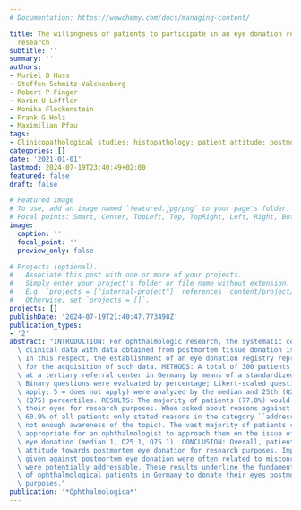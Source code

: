 ```yaml
---
# Documentation: https://wowchemy.com/docs/managing-content/

title: The willingness of patients to participate in an eye donation registry for
  research
subtitle: ''
summary: ''
authors:
- Muriel B Huss
- Steffen Schmitz-Valckenberg
- Robert P Finger
- Karin U Löffler
- Monika Fleckenstein
- Frank G Holz
- Maximilian Pfau
tags:
- Clinicopathological studies; histopathology; patient attitude; postmortem analysis
categories: []
date: '2021-01-01'
lastmod: 2024-07-19T23:40:49+02:00
featured: false
draft: false

# Featured image
# To use, add an image named `featured.jpg/png` to your page's folder.
# Focal points: Smart, Center, TopLeft, Top, TopRight, Left, Right, BottomLeft, Bottom, BottomRight.
image:
  caption: ''
  focal_point: ''
  preview_only: false

# Projects (optional).
#   Associate this post with one or more of your projects.
#   Simply enter your project's folder or file name without extension.
#   E.g. `projects = ["internal-project"]` references `content/project/deep-learning/index.md`.
#   Otherwise, set `projects = []`.
projects: []
publishDate: '2024-07-19T21:40:47.773498Z'
publication_types:
- '2'
abstract: "INTRODUCTION: For ophthalmologic research, the systematic correlation of\
  \ clinical data with data obtained from postmortem tissue donation is of great benefit.\
  \ In this respect, the establishment of an eye donation registry represents a prerequisite\
  \ for the acquisition of such data. METHODS: A total of 300 patients were interviewed\
  \ at a tertiary referral center in Germany by means of a standardized questionnaire.\
  \ Binary questions were evaluated by percentage; Likert-scaled questions (1 = does\
  \ apply; 5 = does not apply) were analyzed by the median and 25th (Q25) and 75th\
  \ (Q75) percentiles. RESULTS: The majority of patients (77.0%) would agree to donate\
  \ their eyes for research purposes. When asked about reasons against an eye donation,\
  \ 60.9% of all patients only stated reasons in the category ``addressable'' (e.g.,\
  \ not enough awareness of the topic). The vast majority of patients considered it\
  \ appropriate for an ophthalmologist to approach them on the issue of postmortem\
  \ eye donation (median 1, Q25 1, Q75 1). CONCLUSION: Overall, patients had a positive\
  \ attitude towards postmortem eye donation for research purposes. Importantly, reasons\
  \ given against postmortem eye donation were often related to misconceptions and\
  \ were potentially addressable. These results underline the fundamental willingness\
  \ of ophthalmological patients in Germany to donate their eyes postmortem for research\
  \ purposes."
publication: '*Ophthalmologica*'
---
```

